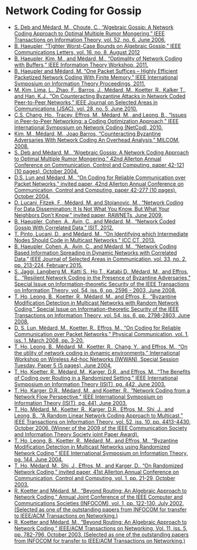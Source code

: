 # Network Coding for Gossip

* [S. Deb and Médard, M., Choute, C., “Algebraic Gossip: A Network Coding Approach to Optimal Multiple Rumor Mongering,” IEEE Transactions on Information Theory, vol. 52, no. 6, June 2006.](https://drive.google.com/file/d/1hDXEXiNOo3RevUXTHmdL_fdTC9m4NLaX/view?usp=sharing)
* [B. Haeupler, “Tighter Worst-Case Bounds on Algebraic Gossip,” IEEE Communications Letters, vol. 16, no. 8, August 2012](https://drive.google.com/file/d/1ISM999-AojessxZlZRHNRvASC5VfCeaY/view?usp=drive_link)
* [B. Haeupler, Kim, M., and Médard, M., “Optimality of Network Coding with Buffers,” IEEE Information Theory Workshop, 2011.](https://drive.google.com/file/d/1HZtf8N3hMEsDaVnpnQJ0m5jzLQ-41PPp/view?usp=drive_link)
* [B. Haeupler and Médard, M. “One Packet Suffices – Highly Efficient Packetized Network Coding With Finite Memory,” IEEE International Symposium on Information Theory Proceedings, 2011.](https://drive.google.com/file/d/1NPxMkFYBAFgyp9NFfyobpCemPscvBaw7/view?usp=drive_link)
* [M. Kim, Lima, L., Zhao, F., Barros, J., Médard, M., Koetter, R., Kalker T., and Han, K.J., “On Counteracting Byzantine Attacks in Network Coded Peer-to-Peer Networks,” IEEE Journal on Selected Areas in Communications (JSAC), vol. 28, no. 5, June 2010.](https://drive.google.com/file/d/1YOoY8tL16ELtCbS7dKGpR0gLgOE4WFbQ/view?usp=drive_link)
* [C.S. Chang, Ho., Tracey, Effros, M., Médard, M., and Leong, B., “Issues in Peer-to-Peer Networking: a Coding Optimization Approach,” IEEE International Symposium on Network Coding (NetCod), 2010.](https://drive.google.com/file/d/1X-zWduc8gBhpYx1wl_f3RTPjTZ35JRGR/view?usp=drive_link)
* [Kim, M., Médard, M., Joao Barros, “Counteracting Byzantine Adversaries With Network Coding An Overhead Analysis,” MILCOM, 2008.](https://drive.google.com/file/d/19E8TpE_kpquWOE8082UqJlaUWph5Jb1E/view?usp=drive_link)
* [S. Deb and Médard, M., “Algebraic Gossip: A Network Coding Approach to Optimal Multiple Rumor Mongering,” 42nd Allerton Annual Conference on Communication, Control and Computing, paper 42-121 (10 pages), October 2004.](https://web.mit.edu/medard/www/allertonf.pdf)
* [D.S. Lun and Médard, M., “On Coding for Reliable Communication over Packet Networks,” invited paper, 42nd Allerton Annual Conference on Communication, Control and Computing, paper 42-277 (10 pages), October 2004.](https://sites.rutgers.edu/desmond-lun/wp-content/uploads/sites/884/2022/09/allerton2004.pdf)
* [D. Lucani, Fitzek, F., Médard, M. and Stojanovic, M., “Network Coding For Data Dissemination: It Is Not What You Know, But What Your Neighbors Don’t Know," invited paper, RAWNETs, June 2009.](https://www.academia.edu/87019587/Network_coding_for_data_dissemination_it_is_not_what_you_know_but_what_your_neighbors_dont_know?uc-sb-sw=72334148)
* [B. Haeupler, Cohen, A., Avin, C., and Médard, M., “Network Coded Gossip With Correlated Data," ISIT, 2012.](https://dspace.mit.edu/bitstream/handle/1721.1/90416/Medard_Network%20coded.pdf?sequence=1&isAllowed=y)
* [T. Pinto, Lucani, D., and Médard, M., “On Identifying which Intermediate Nodes Should Code in Multicast Networks," ICC CT, 2013.](https://www.researchgate.net/publication/261238747_On_identifying_which_intermediate_nodes_should_code_in_multicast_networks)
* [B. Haeupler, Cohen, A., Avin, C., and Médard, M., “Network Coding Based Information Spreading in Dynamic Networks with Correlated Data," IEEE Journal of Selected Areas in Communication, vol. 33, no. 2, pp. 213-224, February 2015.](https://dspace.mit.edu/bitstream/handle/1721.1/100956/Medard_Network%20coding.pdf;sequence=1)
* [S. Jaggi, Langberg M., Katti S., Ho T., Katabi D., Médard, M., and Effros, E.,  “Resilient Network Coding in the Presence of Byzantine Adversaries," Special Issue on Information-theoretic Security of the IEEE Transactions on Information Theory, vol. 54, iss. 6, pp. 2596 - 2603, June 2008.](https://www.mit.edu/~medard/mpapers/ResilientNetwork.pdf)
* [T. Ho, Leong, B., Koetter, R., Médard, M., and Effros, E., “Byzantine Modification Detection in Multicast Networks with Random Network Coding," Special Issue on Information-theoretic Security of the IEEE Transactions on Information Theory, vol. 54, iss. 6, pp. 2798-2803, June 2008.](https://citeseerx.ist.psu.edu/document?repid=rep1&type=pdf&doi=42fb46ca72c22cc0c496b946a2a7baffbe6ae9a6)
* [D. S. Lun, Médard, M., Koetter, R., Effros, M., “On Coding for Reliable Communication over Packet Networks," Physical Communication, vol. 1, iss. 1, March 2008, pp. 3-20.](https://arxiv.org/pdf/cs/0510070)
* [T. Ho, Leong, B., Médard, M., Koetter, R., Chang, Y., and Effros, M., “On the utility of network coding in dynamic environments,” International Workshop on Wireless Ad-hoc Networks (IWWAN), Special Session Tuesday, Paper 5 (5 pages), June 2004.](https://citeseerx.ist.psu.edu/document?repid=rep1&type=pdf&doi=ef163fb2c20cad08a08e270af2192b81569c5f4d)
* [T. Ho, Koetter, R., Médard, M., Karger, D.R., and Effros, M., “The Benefits of Coding over Routing in a Randomized Setting,” IEEE International Symposium on Information Theory (ISIT), pg. 442, June 2003.](https://citeseerx.ist.psu.edu/document?repid=rep1&type=pdf&doi=93a78ed1ebb48aa6523808e16341aa2801860867)
* [T. Ho, Karger, D.R., Médard, M., and Koetter, R., “Network Coding from a Network Flow Perspective,” IEEE International Symposium on Information Theory (ISIT), pg. 441, June 2003.](https://citeseerx.ist.psu.edu/document?repid=rep1&type=pdf&doi=a918c12dc6300e90aa60cf31cfac3b4c3d61af5f)
* [T. Ho, Médard, M., Koetter, R., Karger, D.R., Effros, M., Shi, J., and Leong, B., “A Random Linear Network Coding Approach to Multicast,” IEEE Transactions on Information Theory, vol. 52, iss. 10, pp. 4413-4430, October 2006. (Winner of the 2009 of the IEEE Communication Society and Information Theory Society joint Paper Award).](https://citeseerx.ist.psu.edu/document?repid=rep1&type=pdf&doi=cfc4a38958fcc6116a9a7a7b57b737df4884251d)
* [T. Ho, Leong, B., Koetter, R., Médard, M., and Effros, M., “Byzantine Modification Detection in Multicast Networks using Randomized Network Coding,” IEEE International Symposium on Information Theory, pg. 144, June 2004.](https://web.mit.edu/medard/www/mpapers/ByzantineModificationDetection.pdf)
* [T. Ho, Médard, M., Shi, J., Effros, M., and Karger, D., “On Randomized Network Coding,” invited paper, 41st Allerton Annual Conference on Communication, Control and Computing, vol. 1, pp. 21-29, October 2003.](https://web.mit.edu/medard/www/allerton3.pdf)
* [R. Koetter and Médard, M., “Beyond Routing: An Algebraic Approach to Network Coding,” Annual Joint Conference of the IEEE Computer and Communications Societies (INFOCOM), vol. 1, pp. 122-130, July 2002. (Selected as one of the outstanding papers from INFOCOM for transfer to IEEE/ACM Transactions on Networking.)](https://www.mit.edu/~medard/01019253.pdf)
* [R. Koetter and Médard, M., “Beyond Routing: An Algebraic Approach to Network Coding,” IEEE/ACM Transactions on Networking, Vol. 11, iss. 5, pp. 782-796, October 2003. (Selected as one of the outstanding papers from INFOCOM for transfer to IEEE/ACM Transactions on Networking.)](https://www.mit.edu/~medard/01019253.pdf)
